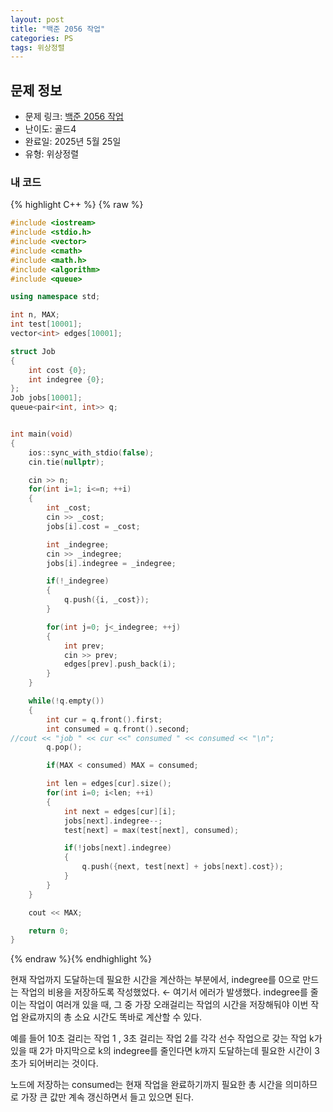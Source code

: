 ```yaml
---
layout: post
title: "백준 2056 작업"
categories: PS
tags: 위상정렬
---
```


## 문제 정보
- 문제 링크: [백준 2056 작업](https://www.acmicpc.net/problem/2056)
- 난이도: 골드4
- 완료일: 2025년 5월 25일
- 유형: 위상정렬

### 내 코드

{% highlight C++ %} {% raw %}
```C++
#include <iostream>
#include <stdio.h>
#include <vector>
#include <cmath>
#include <math.h>
#include <algorithm>
#include <queue>

using namespace std;

int n, MAX;
int test[10001];
vector<int> edges[10001];

struct Job
{
    int cost {0};
    int indegree {0};
};
Job jobs[10001];
queue<pair<int, int>> q;


int main(void)
{   
    ios::sync_with_stdio(false);
    cin.tie(nullptr);

    cin >> n;
    for(int i=1; i<=n; ++i)
    {   
        int _cost; 
        cin >> _cost;
        jobs[i].cost = _cost;

        int _indegree;
        cin >> _indegree;
        jobs[i].indegree = _indegree;

        if(!_indegree)
        {
            q.push({i, _cost});
        }

        for(int j=0; j<_indegree; ++j)
        {
            int prev;
            cin >> prev;
            edges[prev].push_back(i);
        }
    }

    while(!q.empty())
    {
        int cur = q.front().first;
        int consumed = q.front().second;
//cout << "job " << cur <<" consumed " << consumed << "\n";        
        q.pop();

        if(MAX < consumed) MAX = consumed;

        int len = edges[cur].size();
        for(int i=0; i<len; ++i)
        {
            int next = edges[cur][i];
            jobs[next].indegree--;
            test[next] = max(test[next], consumed);

            if(!jobs[next].indegree)
            {
                q.push({next, test[next] + jobs[next].cost});
            }
        }
    }

    cout << MAX;

    return 0;
}
```
{% endraw %}{% endhighlight %}  

현재 작업까지 도달하는데 필요한 시간을 계산하는 부분에서,
indegree를 0으로 만드는 작업의 비용을 저장하도록 작성했었다. ← 여기서 에러가 발생했다.
 indegree를 줄이는 작업이 여러개 있을 때, 그 중 가장 오래걸리는 작업의 시간을 저장해둬야 이번 작업 완료까지의 총 소요 시간도 똑바로 계산할 수 있다. 

예를 들어 10초 걸리는 작업 1 , 3초 걸리는 작업 2를 각각 선수 작업으로 갖는 작업 k가 있을 때
2가 마지막으로 k의 indegree를 줄인다면 k까지 도달하는데 필요한 시간이 3초가 되어버리는 것이다. 

노드에 저장하는 consumed는 현재 작업을 완료하기까지 필요한 총 시간을 의미하므로
가장 큰 값만 계속 갱신하면서 들고 있으면 된다.
